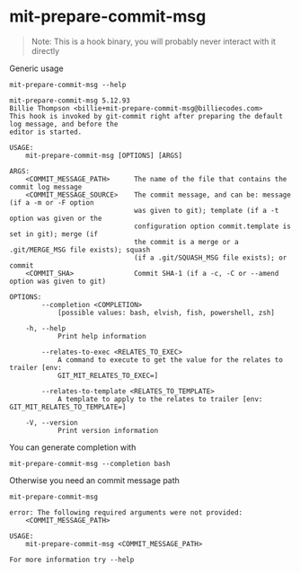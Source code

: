 # mit-prepare-commit-msg

> Note: This is a hook binary, you will probably never interact with it directly

Generic usage

``` shell,script(expected_exit_code=0)
mit-prepare-commit-msg --help
```

``` shell,verify(stream=stdout)
mit-prepare-commit-msg 5.12.93
Billie Thompson <billie+mit-prepare-commit-msg@billiecodes.com>
This hook is invoked by git-commit right after preparing the default log message, and before the
editor is started.

USAGE:
    mit-prepare-commit-msg [OPTIONS] [ARGS]

ARGS:
    <COMMIT_MESSAGE_PATH>      The name of the file that contains the commit log message
    <COMMIT_MESSAGE_SOURCE>    The commit message, and can be: message (if a -m or -F option
                               was given to git); template (if a -t option was given or the
                               configuration option commit.template is set in git); merge (if
                               the commit is a merge or a .git/MERGE_MSG file exists); squash
                               (if a .git/SQUASH_MSG file exists); or commit
    <COMMIT_SHA>               Commit SHA-1 (if a -c, -C or --amend option was given to git)

OPTIONS:
        --completion <COMPLETION>
            [possible values: bash, elvish, fish, powershell, zsh]

    -h, --help
            Print help information

        --relates-to-exec <RELATES_TO_EXEC>
            A command to execute to get the value for the relates to trailer [env:
            GIT_MIT_RELATES_TO_EXEC=]

        --relates-to-template <RELATES_TO_TEMPLATE>
            A template to apply to the relates to trailer [env: GIT_MIT_RELATES_TO_TEMPLATE=]

    -V, --version
            Print version information
```

You can generate completion with

``` shell,script(expected_exit_code=0)
mit-prepare-commit-msg --completion bash
```

Otherwise you need an commit message path

``` shell,script(expected_exit_code=2)
mit-prepare-commit-msg
```

``` shell,verify(stream=stderr)
error: The following required arguments were not provided:
    <COMMIT_MESSAGE_PATH>

USAGE:
    mit-prepare-commit-msg <COMMIT_MESSAGE_PATH>

For more information try --help
```


